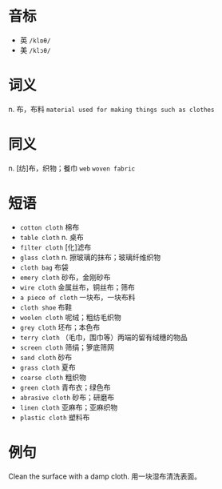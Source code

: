 # 音标

- 英 `/klɒθ/`
- 美 `/klɔθ/`

# 词义

n. 布，布料
`material used for making things such as clothes`

# 同义

n. [纺]布，织物；餐巾
`web` `woven fabric`

# 短语

- `cotton cloth` 棉布
- `table cloth` n. 桌布
- `filter cloth` [化]滤布
- `glass cloth` n. 擦玻璃的抹布；玻璃纤维织物
- `cloth bag` 布袋
- `emery cloth` 砂布，金刚砂布
- `wire cloth` 金属丝布，铜丝布；筛布
- `a piece of cloth` 一块布，一块布料
- `cloth shoe` 布鞋
- `woolen cloth` 呢绒；粗纺毛织物
- `grey cloth` 坯布；本色布
- `terry cloth` （毛巾，围巾等）两端的留有绒穗的物品
- `screen cloth` 筛绢；箩底筛网
- `sand cloth` 砂布
- `grass cloth` 夏布
- `coarse cloth` 粗织物
- `green cloth` 青布衣；绿色布
- `abrasive cloth` 砂布；研磨布
- `linen cloth` 亚麻布；亚麻织物
- `plastic cloth` 塑料布

# 例句

Clean the surface with a damp cloth.
用一块湿布清洗表面。


